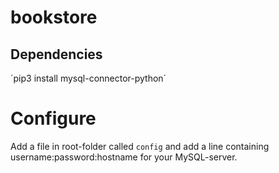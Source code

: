# bookstore
## Dependencies
´pip3 install mysql-connector-python´

# Configure
Add a file in root-folder called `config` and add a line containing username:password:hostname for your MySQL-server.

